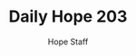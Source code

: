 ---
image: /assets/img/daily-hope-default-artwork.png
title: Daily Hope 203
number: 203
categories:
  - Daily Hope
author: Hope Staff
notes: Daily Hope 203
embed: >-
  EMBED_GOES_HERE
---